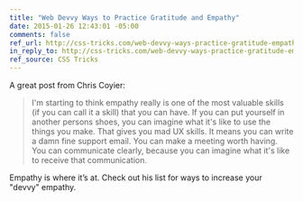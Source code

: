 ```yaml
---
title: "Web Devvy Ways to Practice Gratitude and Empathy"
date: 2015-01-26 12:43:01 -05:00
comments: false
ref_url: http://css-tricks.com/web-devvy-ways-practice-gratitude-empathy/
in_reply_to: http://css-tricks.com/web-devvy-ways-practice-gratitude-empathy/
ref_source: CSS Tricks
---
```


A great post from Chris Coyier:

>  I'm starting to think empathy really is one of the most valuable skills (if you can call it a skill) that you can have. If you can put yourself in another persons shoes, you can imagine what it's like to use the things you make. That gives you mad UX skills. It means you can write a damn fine support email. You can make a meeting worth having. You can communicate clearly, because you can imagine what it's like to receive that communication.

Empathy is where it’s at. Check out his list for ways to increase your "devvy" empathy.